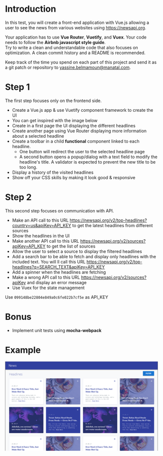 # Introduction

In this test, you will create a front-end application with Vue.js allowing a user to see the news from various websites using https://newsapi.org.

Your application has to use **Vue Router**, **Vuetify**, and **Vuex**. Your code needs to follow the **Airbnb javascript style guide**.  
Try to write a clean and understandable code that also focuses on optimization. A clean commit history and a README is recommended.

Keep track of the time you spend on each part of this project and send it as a git patch or repository to [yassine.belmamoun@manatal.com](mailto:yassine.belmamoun@manatal.com).

# Step 1

The first step focuses only on the frontend side.

- Create a Vue.js app & use Vuetify component framework to create the UI
- You can get inspired with the image below
- Create in a first page the UI displaying the different headlines
- Create another page using Vue Router displaying more information about a selected headline
- Create a toolbar in a child **functional** component linked to each headline. 
  - One button will redirect the user to the selected headline page
  - A second button opens a popup/dialog with a text field to modify the headline's title. A validator is expected to prevent the new title to be too long.
- Display a history of the visited headlines
- Show off your CSS skills by making it look good & responsive

# Step 2

This second step focuses on communication with API.

- Make an API call to this URL https://newsapi.org/v2/top-headlines?country=us&apiKey=API_KEY to get the latest headlines from different sources
- Show the headlines in the UI
- Make another API call to this URL https://newsapi.org/v2/sources?apiKey=API_KEY to get the list of sources
- Allow the user to select a source to display the filtered headlines
- Add a search bar to be able to fetch and display only headlines with the included text. You will ll call this URL https://newsapi.org/v2/top-headlines?q=SEARCH_TEXT&apiKey=API_KEY
- Add a spinner when the headlines are fetching
- Make a wrong API call to this URL https://newsapi.org/v2/sources?apiKey and display an error message
- Use Vuex for the state management

Use `099148be22804e849a0c6fe022b7cf5e` as API_KEY 

# Bonus

- Implement unit tests using **mocha-webpack**

# Example
![Challenge Example](challenge-example.png)